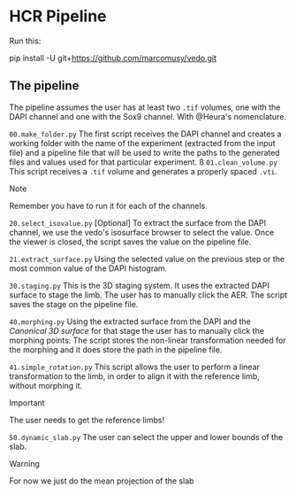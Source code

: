 # HCR Pipeline

Run this: 

pip install -U git+https://github.com/marcomusy/vedo.git

## The pipeline 

The pipeline assumes the user has at least two `.tif` volumes, one with the DAPI channel and one with the Sox9 channel.
With @Heura's nomenclature.

`00.make_folder.py`
The first script receives the DAPI channel and creates a working folder with the name of the experiment (extracted from the input file) and a pipeline file that will be used to write the paths to the generated files and values used for that particular experiment. 
ß
`01.clean_volume.py`
This script receives a `.tif` volume and generates a properly spaced `.vti`.

> [!NOTE]
> Remember you have to run it for each of the channels.

`20.select_isovalue.py`
[Optional] To extract the surface from the DAPI channel, we use the vedo's isosurface browser to select the value. Once the viewer is closed, the script saves the value on the pipeline file. 

`21.extract_surface.py`
Using the selected value on the previous step or the most common value of the DAPI histogram.

`30.staging.py`
This is the 3D staging system. It uses the extracted DAPI surface to stage the limb. The user has to manually click the AER. The script saves the stage on the pipeline file.

`40.morphing.py`
Using the extracted surface from the DAPI and the _Canonical 3D surface_ for that stage the user has to manually click the morphing points. The script stores the non-linear transformation needed for the morphing and it does store the path in the pipeline file.

`41.simple_rotation.py`
This script allows the user to perform a linear transformation to the limb, in order to align it with the reference limb, without morphing it. 

> [!IMPORTANT]
> The user needs to get the reference limbs!


`50.dynamic_slab.py`
The user can select the upper and lower bounds of the slab. 

> [!WARNING]
> For now we just do the mean projection of the slab 




